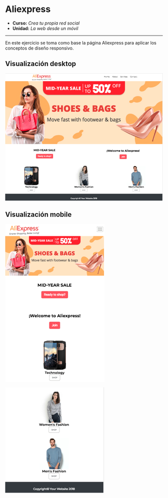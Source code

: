 # Aliexpress

* **Curso:** _Crea tu propia red social_
* **Unidad:** _La web desde un móvil_

***

En este ejercicio se toma como base la página Aliexpress para aplicar los conceptos de diseño responsivo.

## Visualización desktop
![Página Aliexpress Reto](assets/images/aliexpress.png)

## Visualización mobile
![Página Aliexpress Reto](assets/images/mobile1.png)

![Página Aliexpress Reto](assets/images/mobile2.png)


